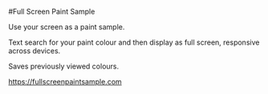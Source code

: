 #Full Screen Paint Sample

Use your screen as a paint sample.

Text search for your paint colour and then display as full screen, responsive across devices.

Saves previously viewed colours.

https://fullscreenpaintsample.com
